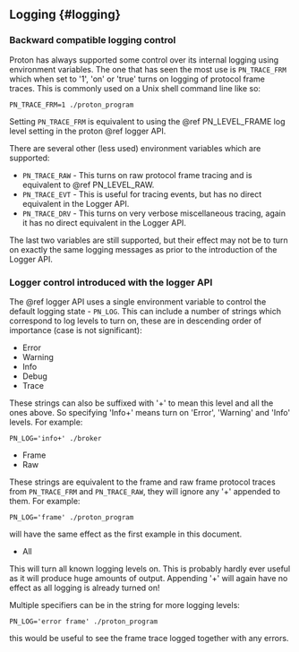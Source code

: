 ## Logging {#logging}

### Backward compatible logging control

Proton has always supported some control over its internal logging using environment variables. The one that has seen
the most use is `PN_TRACE_FRM` which when set to '1', 'on' or 'true' turns on logging of protocol frame traces.
This is commonly used on a Unix shell command line like so:

    PN_TRACE_FRM=1 ./proton_program

Setting `PN_TRACE_FRM` is equivalent to using the @ref PN_LEVEL_FRAME log level setting in the proton @ref logger API.

There are several other (less used) environment variables which are supported:

* `PN_TRACE_RAW` - This turns on raw protocol frame tracing and is equivalent to @ref PN_LEVEL_RAW.
* `PN_TRACE_EVT` - This is useful for tracing events, but has no direct equivalent in the Logger API.
* `PN_TRACE_DRV` - This turns on very verbose miscellaneous tracing, again it has no direct equivalent in the Logger API.

The last two variables are still supported, but their effect may not be to turn on exactly the same logging messages as
prior to the introduction of the Logger API.

### Logger control introduced with the logger API

The @ref logger API uses a single environment variable to control the default logging state - `PN_LOG`. This can include
a number of strings which correspond to log levels to turn on, these are in descending order of importance (case is not significant):

* Error
* Warning
* Info
* Debug
* Trace

These strings can also be suffixed with '+' to mean this level and all the ones above. So specifying 'Info+' means turn on 'Error', 'Warning' and 'Info' levels.
For example:

    PN_LOG='info+' ./broker

* Frame
* Raw

These strings are equivalent to the frame and raw frame protocol traces from `PN_TRACE_FRM` and `PN_TRACE_RAW`, they will ignore any '+' appended to them. For example:

    PN_LOG='frame' ./proton_program

will have the same effect as the first example in this document.

* All

This will turn all known logging levels on. This is probably hardly ever useful as it will produce huge amounts of output. Appending '+' will again have no effect as all logging is already turned on!

Multiple specifiers can be in the string for more logging levels:

    PN_LOG='error frame' ./proton_program

this would be useful to see the frame trace logged together with any errors.


